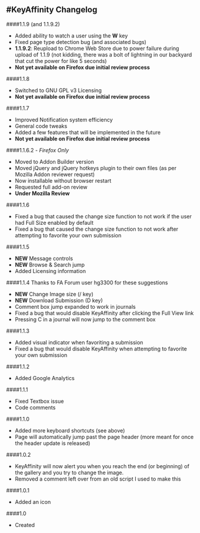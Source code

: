 #KeyAffinity Changelog
---
####1.1.9 (and 1.1.9.2)
 * Added ability to watch a user using the **W** key
 * Fixed page type detection bug (and associated bugs)
 * **1.1.9.2**: Reupload to Chrome Web Store due to power failure during upload of 1.1.9 (not kidding, there was a bolt of lightning in our backyard that cut the power for like 5 seconds)
 * **Not yet available on Firefox due initial review process**

####1.1.8
 * Switched to GNU GPL v3 Licensing
 * **Not yet available on Firefox due initial review process**
 
####1.1.7
 * Improved Notification system efficiency
 * General code tweaks
 * Added a few features that will be implemented in the future
 * **Not yet available on Firefox due initial review process**

####1.1.6.2 - *Firefox Only*
 * Moved to Addon Builder version
 * Moved jQuery and jQuery hotkeys plugin to their own files (as per Mozilla Addon reviewer request)
 * Now installable without browser restart
 * Requested full add-on review
 * **Under Mozilla Review**

####1.1.6
 * Fixed a bug that caused the change size function to not work if the user had Full Size enabled by default
 * Fixed a bug that caused the change size function to not work after attempting to favorite your own submission

####1.1.5
 * **NEW** Message controls
 * **NEW** Browse & Search jump
 * Added Licensing information

####1.1.4
Thanks to FA Forum user hg3300 for these suggestions

 * **NEW** Change Image size (/ key)
 * **NEW** Download Submission (D key)
 * Comment box jump expanded to work in journals
 * Fixed a bug that would disable KeyAffinity after clicking the Full View link
 * Pressing C in a journal will now jump to the comment box

####1.1.3
 * Added visual indicator when favoriting a submission
 * Fixed a bug that would disable KeyAffinity when attempting to favorite your own submission

####1.1.2
 * Added Google Analytics

####1.1.1
 * Fixed Textbox issue
 * Code comments

####1.1.0
 * Added more keyboard shortcuts (see above)
 * Page will automatically jump past the page header (more meant for once the header update is released)

####1.0.2
 * KeyAffinity will now alert you when you reach the end (or beginning) of the gallery and you try to change the image.
 * Removed a comment left over from an old script I used to make this

####1.0.1
 * Added an icon

####1.0
 * Created